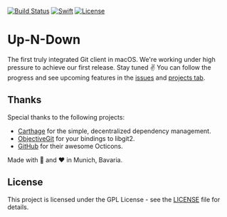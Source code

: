 [![Build Status](https://travis-ci.org/up-n-down/Up-N-Down.svg?branch=master)](https://travis-ci.org/up-n-down/Up-N-Down)
[![Swift](https://img.shields.io/badge/swift-3.0-lightgray.svg)](https://swift.org)
[![License](https://img.shields.io/badge/license-GPL--3.0-blue.svg)](LICENSE)

# Up-N-Down

The first truly integrated Git client in macOS. We're working under high pressure to achieve our first release. Stay tuned ✌️
You can follow the progress and see upcoming features in the [issues](https://github.com/up-n-down/Up-N-Down/issues) and [projects tab](https://github.com/up-n-down/Up-N-Down/projects).

## Thanks

Special thanks to the following projects:

- [Carthage](https://github.com/Carthage/Carthage) for the simple, decentralized dependency management.
- [ObjectiveGit](https://github.com/libgit2/objective-git) for your bindings to libgit2.
- [GitHub](https://octicons.github.com) for their awesome Octicons.

Made with 🍺 and ❤️ in Munich, Bavaria.

## License

This project is licensed under the GPL License - see the [LICENSE](LICENSE) file for details.
